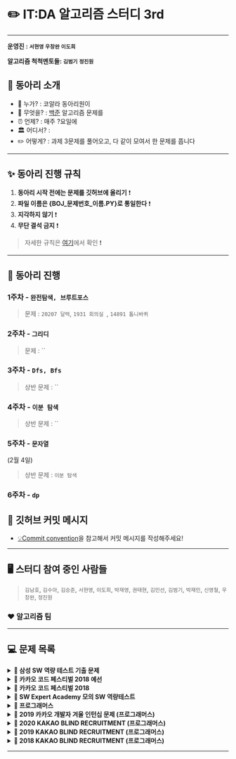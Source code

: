 ✏️ IT:DA 알고리즘 스터디 3rd
====================================

---

**운영진 : `서현영` `우창완` `이도희`**

**알고리즘 척척멘토들:  `김범기` `정진원`**

## 🎯 동아리 소개

-	💁 누가? : 코알라 동아리원이
-	🐍 무엇을? : [백준](https://www.acmicpc.net/) 알고리즘 문제를
-	⏰ 언제? : 매주 ?요일에
-   🏛 어디서? : 
-	✏️ 어떻게? : 과제 3문제를 풀어오고, 다 같이 모여서 한 문제를 풉니다 

---

## ✨ 동아리 진행 규칙

1. **동아리 시작 전에는 문제를 깃허브에 올리기** ❗️
2. **파일 이름은 {BOJ_문제번호_이름.PY}로 통일한다** ❗️
3. **지각하지 않기** ❗️
4. **무단 결석 금지** ❗️
    
> 자세한 규칙은 [여기](files/markdown/rules.md)에서 확인 ❗️


---


## 📅 동아리 진행

### 1주차 - **`완전탐색, 브루트포스`**  


> 문제 : `20207 달력`, `1931 회의실 `, `14891 톱니바퀴`

### 2주차 - **`그리디`** 
 

> 문제 : ``

### 3주차 - **`Dfs, Bfs`** 

> 상반 문제 : ``

### 4주차 - **`이분 탐색`** 


> 상반 문제 : ``

### 5주차 - **`문자열 `** 

(2월 4일) 

> 상반 문제 : `이분 탐색`

### 6주차 - **`dp`** 












## 📨 깃허브 커밋 메시지 

- [💡Commit convention](files/markdown/commitMessage.md)을 참고해서 커밋 메시지를 작성해주세요!


---

## 🖥 스터디 참여 중인 사람들
> `김남호`, `김수아`, `김승준`, `서현영`, `이도희`, `박재영`, `권태현`, `김민선`, `김범기`, `박재민`, `신영철`, `우창완`, `정진원`

### ❤️ 알고리즘 팀

> 
------

## **💻 문제 목록**

<details markdown="1">
<summary><strong>📄 삼성 SW 역량 테스트 기출 문제</strong></summary>

| 문제 번호 |      제목       |                  URL                  |
| :-------: | :-------------: | :-----------------------------------: | 
|   13460   |   구슬 탈출 2   | https://www.acmicpc.net/problem/13460 |  
|   12100   |   2048(Easy)    | https://www.acmicpc.net/problem/12100 |  
|   3190    |       뱀        | https://www.acmicpc.net/problem/3190  |   
|   13458   |    시험 감독    | https://www.acmicpc.net/problem/13458 |    
|   14499   |  주사위 굴리기  | https://www.acmicpc.net/problem/14499 |   
|   14500   |   테트로미노    | https://www.acmicpc.net/problem/14500 |   
|   14501   |      퇴사       | https://www.acmicpc.net/problem/14501 |   
|   14502   |     연구소      | https://www.acmicpc.net/problem/14502 |  
|   14503   |   로봇 청소기   | https://www.acmicpc.net/problem/14503 |    
|   14888   | 연산자 끼워넣기 | https://www.acmicpc.net/problem/14888 |  
|   14889   | 스타트와 링크 | https://www.acmicpc.net/problem/14889 |    
|   14890   | 경사로 | https://www.acmicpc.net/problem/14890 |    
|   14891   | 톱니바퀴 | https://www.acmicpc.net/problem/14891 |  
|   15683   | 감시 | https://www.acmicpc.net/problem/15683	 |   
|   15684   | 사다리 조작 | https://www.acmicpc.net/problem/15684 |    
|   15685   | 드래곤 커브 | https://www.acmicpc.net/problem/15685 |  
|   15686   | 치킨 배달 | https://www.acmicpc.net/problem/15686 |    
|   5373   | 큐빙 | https://www.acmicpc.net/problem/5373 |   
|   16234   | 인구 이동 | https://www.acmicpc.net/problem/16234 |   
|   16235   | 나무 재테크 | https://www.acmicpc.net/problem/16235 |    
|   16236   | 아기 상어 | https://www.acmicpc.net/problem/16236 |   
|   17144   | 미세먼지 안녕! | https://www.acmicpc.net/problem/17144 |    
|   17143   | 낚시왕 | https://www.acmicpc.net/problem/17143 |     
|   17140   | 이차원 배열과 연산 | https://www.acmicpc.net/problem/17140 |   
|   17142   | 연구소 3 | https://www.acmicpc.net/problem/17142 |    
|   17779   | 게리맨더링 2 | https://www.acmicpc.net/problem/17779 |    
|   17837   | 새로운 게임 2 | https://www.acmicpc.net/problem/17837 |   
|   17822   | 원판 돌리기 | https://www.acmicpc.net/problem/17822 |     
|   17825   | 주사위 윷놀이 | https://www.acmicpc.net/problem/17825 |   
|   19235   | 모노미노도미노 | https://www.acmicpc.net/problem/19235 |    
|   19236   | 청소년 상어 | https://www.acmicpc.net/problem/19236 |   
|   19237   | 어른 상어 | https://www.acmicpc.net/problem/19237 |   
|   19238   | 스타트 택시 | https://www.acmicpc.net/problem/19238 |    
------
</details>

<details markdown="1">
<summary><strong>📄 카카오 코드 페스티벌 2018 예선</strong></summary>

| 문제 번호 |   제목    |               URL                | 
| :-------: | :-------: | :------------------------------: | 
|   15953   | 상금 헌터 | http://acmicpc.net/problem/15953 |     
|   15954   |  인형들   | http://acmicpc.net/problem/15954 |   

------
</details>

<details markdown="1">
<summary><strong>📄 카카오 코드 페스티벌 2018</strong></summary>

| 문제 번호 |         제목         |               URL                | 
| :-------: | :------------------: | :------------------------------: |
|   15997   |      승부 예측       | http://acmicpc.net/problem/15997 |    
|   15998   |      카카오머니      | http://acmicpc.net/problem/15998 |    

------
</details>

<details markdown="1">
<summary><strong>📄 SW Expert Academy 모의 SW 역량테스트 </strong></summary>

| 문제 번호 |         제목         |                             URL                              | 
| :-------: | :------------------: | :----------------------------------------------------------: | 
|   1949    |     등산로 조성      | [클릭](https://swexpertacademy.com/main/code/problem/problemDetail.do?contestProbId=AV5PoOKKAPIDFAUq) |  
|   1953    |     탈주범 검거      | [클릭](https://swexpertacademy.com/main/code/problem/problemDetail.do?contestProbId=AV5PpLlKAQ4DFAUq) |   
|   2105    |     디저트 카페      | [클릭](https://swexpertacademy.com/main/code/problem/problemDetail.do?contestProbId=AV5VwAr6APYDFAWu) |   
|   2112    |      보호 필름       | [클릭](https://swexpertacademy.com/main/code/problem/problemDetail.do?contestProbId=AV5V1SYKAaUDFAWu) |    
|   2117    |    홈 방범 서비스    | [클릭](https://swexpertacademy.com/main/code/problem/problemDetail.do?contestProbId=AV5V61LqAf8DFAWu) |    
|   2382    |     미생물 격리      | [클릭](https://swexpertacademy.com/main/code/problem/problemDetail.do?contestProbId=AV597vbqAH0DFAVl) |    
|   2383    |    점심 식사시간     | [클릭](https://swexpertacademy.com/main/code/problem/problemDetail.do?contestProbId=AV5-BEE6AK0DFAVl) |  
|   4013    |     특이한 자석      | [클릭](https://swexpertacademy.com/main/code/problem/problemDetail.do?contestProbId=AWIeV9sKkcoDFAVH) |     
|   4014    |     활주로 건설      | [클릭](https://swexpertacademy.com/main/code/problem/problemDetail.do?contestProbId=AWIeW7FakkUDFAVH) |    
|   5644    |      무선 충전       | [클릭](https://swexpertacademy.com/main/code/problem/problemDetail.do?contestProbId=AWXRDL1aeugDFAUo) |    
|   5648    | 원자 소멸 시뮬레이션 | [클릭](https://swexpertacademy.com/main/code/problem/problemDetail.do?contestProbId=AWXRFInKex8DFAUo) |  
|   5650    |      핀볼 게임       | [클릭](https://swexpertacademy.com/main/code/problem/problemDetail.do?contestProbId=AWXRF8s6ezEDFAUo) |   
|   5653    |     줄기세포배양     | [클릭](https://swexpertacademy.com/main/code/problem/problemDetail.do?contestProbId=AWXRJ8EKe48DFAUo) |   
|   5656    |      벽돌 깨기       | [클릭](https://swexpertacademy.com/main/code/problem/problemDetail.do?contestProbId=AWXRQm6qfL0DFAUo) |   
|   5658    |  보물상자 비밀번호   | [클릭](https://swexpertacademy.com/main/code/problem/problemDetail.do?contestProbId=AWXRUN9KfZ8DFAUo) |   

------
</details>

<details markdown="1">
<summary><strong>📄 프로그래머스</strong></summary>

|    제목    |                           URL                            | 
| :--------: | :------------------------------------------------------: |
| 가장 큰 수 | https://programmers.co.kr/learn/courses/30/lessons/42746 |   
|    카펫    | https://programmers.co.kr/learn/courses/30/lessons/42842 |   
|  조이스틱  | https://programmers.co.kr/learn/courses/30/lessons/42860 |    
|  숫자야구  | https://programmers.co.kr/learn/courses/30/lessons/42841  | 
|  타겟 넘버  | https://programmers.co.kr/learn/courses/30/lessons/43165  |  
|  N으로 표현 | https://programmers.co.kr/learn/courses/30/lessons/42895 |    
| 타일 장식물 | https://programmers.co.kr/learn/courses/30/lessons/43104  |  
| 전화번호 목록 | https://programmers.co.kr/learn/courses/30/lessons/42577 | 
|  네트워크  |https://programmers.co.kr/learn/courses/30/lessons/43162 |     
|    위장    | https://programmers.co.kr/learn/courses/30/lessons/42578 | 
|  단어변환  | https://programmers.co.kr/learn/courses/30/lessons/43163  |   
|    탑    | https://programmers.co.kr/learn/courses/30/lessons/42588 |    
| H-Index | https://programmers.co.kr/learn/courses/30/lessons/42747 | 
| 입국 심사 | https://programmers.co.kr/learn/courses/30/lessons/43238 | 
| 예산 | https://programmers.co.kr/learn/courses/30/lessons/43237 |

------
</details>



<details markdown="1">
<summary><strong>📄 2019 카카오 개발자 겨울 인턴십 문제 (프로그래머스)</strong></summary>

|         문제         | 레벨 |                           URL                            | 
| :------------------: | :--: | :------------------------------------------------------: | 
| 크레인 인형뽑기 게임 |  1   | https://programmers.co.kr/learn/courses/30/lessons/64061 |    
|         튜플         |  2   | https://programmers.co.kr/learn/courses/30/lessons/64065 |   
|     불량 사용자      |  3   | https://programmers.co.kr/learn/courses/30/lessons/64064 |    
|     호텔 방 배정     |  3   | https://programmers.co.kr/learn/courses/30/lessons/64063 |  
|   징검다리 건너기    |  4   | https://programmers.co.kr/learn/courses/30/lessons/64062 |    

------
</details>


<details markdown="1">
<summary><strong>📄 2020 KAKAO BLIND RECRUITMENT (프로그래머스)</summary></strong>

|      문제      | 레벨 |                           URL                            | 
| :------------: | :--: | :------------------------------------------------------: |
|  문자열 압축   |  2   | https://programmers.co.kr/learn/courses/30/lessons/60057 |   
|   괄호 변환    |  2   | https://programmers.co.kr/learn/courses/30/lessons/60058 |     
| 자물쇠와 열쇠  |  3   | https://programmers.co.kr/learn/courses/30/lessons/60059 |   
| 기둥과 보 설치 |  3   | https://programmers.co.kr/learn/courses/30/lessons/60061 |    
|   외벽 점검    |  3   | https://programmers.co.kr/learn/courses/30/lessons/60062 |  
| 블록 이동하기  |  3   | https://programmers.co.kr/learn/courses/30/lessons/60063 |  
|   가사 검색    |  4   | https://programmers.co.kr/learn/courses/30/lessons/60060 |    

------
</details>

<details markdown="1">
<summary><strong>📄 2019 KAKAO BLIND RECRUITMENT (프로그래머스)</summary></strong>

|      문제      | 레벨 |                           URL                            | 
| :------------: | :--: | :------------------------------------------------------: |
|  실패율   |  1   | https://programmers.co.kr/learn/courses/30/lessons/42889 |   
|   오픈채팅방    |  2   | https://programmers.co.kr/learn/courses/30/lessons/42888 |     
| 후보키  |  2   | https://programmers.co.kr/learn/courses/30/lessons/42890 |   
| 길 찾기 게임 |  3   | https://programmers.co.kr/learn/courses/30/lessons/42892 |    
|   매칭 점수    |  3   | https://programmers.co.kr/learn/courses/30/lessons/42893 |  
| 무지의 먹방 라이브  |  4   | https://programmers.co.kr/learn/courses/30/lessons/42891 |  
|   블록 게임    |  4   | https://programmers.co.kr/learn/courses/30/lessons/42894 |    

------
</details>

<details markdown="1">
<summary><strong>📄 2018 KAKAO BLIND RECRUITMENT (프로그래머스)</summary></strong>

|      문제      | 레벨 |                           URL                            | 
| :------------: | :--: | :------------------------------------------------------: |
|  [1차] 비밀지도   |  1   | https://programmers.co.kr/learn/courses/30/lessons/17681 |   
|   [1차] 다트 게임    |  1   | https://programmers.co.kr/learn/courses/30/lessons/17682 |     
| [1차] 뉴스 클러스터링  |  2   | https://programmers.co.kr/learn/courses/30/lessons/17677 |   
| [1차] 프렌즈4블록 |  2   | https://programmers.co.kr/learn/courses/30/lessons/17679 |    
|   [1차] 캐시    |  2   | https://programmers.co.kr/learn/courses/30/lessons/17680 |  
| [3차] 방금그곡  |  2   | https://programmers.co.kr/learn/courses/30/lessons/17683 |  
|   [3차] 압축    |  2   | https://programmers.co.kr/learn/courses/30/lessons/17684 |    
|  [3차] 파일명 정렬   |  2   | https://programmers.co.kr/learn/courses/30/lessons/17686 |   
|   [3차] n진수 게임    |  2   | https://programmers.co.kr/learn/courses/30/lessons/17687 |     
| [1차] 추석 트래픽  |  3   | https://programmers.co.kr/learn/courses/30/lessons/17676 |   
| [1차] 셔틀버스 |  3   | https://programmers.co.kr/learn/courses/30/lessons/17678 |    
|   [3차] 자동완성    |  4   | https://programmers.co.kr/learn/courses/30/lessons/17685 |  

------
</details>

------
